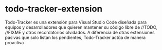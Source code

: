 # todo-tracker-extension
Todo-Tracker es una extensión para Visual Studio Code diseñada para equipos y desarrolladores que quieren mantener su código libre de //TODO, //FIXME y otros recordatorios olvidados.  A diferencia de otras extensiones pasivas que solo listan los pendientes, Todo-Tracker actúa de manera proactiva
